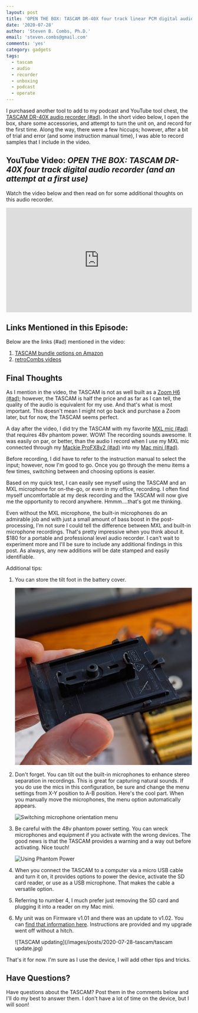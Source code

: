 ```yaml
---
layout: post
title: 'OPEN THE BOX: TASCAM DR-40X four track linear PCM digital audio recorder'
date: '2020-07-28'
author: 'Steven B. Combs, Ph.D.'
email: 'steven.combs@gmail.com'
comments: 'yes'
category: gadgets
tags:
  - tascam
  - audio
  - recorder
  - unboxing
  - podcast
  - operate
---
```


I purchased another tool to add to my podcast and YouTube tool chest, the [TASCAM DR-40X audio recorder (#ad)](https://amzn.to/3jIDVE9). In the short video below, I open the box, share some accessories, and attempt to turn the unit on, and record for the first time. Along the way, there were a few hiccups; however, after a bit of trial and error (and some instruction manual time), I was able to record samples that I include in the video.

## YouTube Video: _OPEN THE BOX: TASCAM DR-40X four track digital audio recorder (and an attempt at a first use)_

Watch the video below and then read on for some additional thoughts on this audio recorder.

<div style="position:relative;padding-top:56.25%;"><p><iframe src="https://www.youtube.com/embed/f1XHL74R8q4" frameborder="0" allowfullscreen="true" mozallowfullscreen="true" webkitallowfullscreen="true" style="position:absolute;top:0;left:0;width:100%;height:100%;"></iframe></p></div>

## Links Mentioned in this Episode:

Below are the links (#ad) mentioned in the video:

1. [TASCAM bundle options on Amazon](https://amzn.to/3jIDVE9)
2. [retroCombs videos](https://www.youtube.com/playlist?list=PLRVBh2hjFTolfr0_s80Z_Z5bawxWkfRRW)

## Final Thoughts

As I mention in the video, the TASCAM is not as well built as a [Zoom H6  (#ad)](https://amzn.to/30ULAqp); however, the TASCAM is half the price and as far as I can tell, the quality of the audio is equivalent for my use. And that's what is most important. This doesn't mean I might not go back and purchase a Zoom later, but for now, the TASCAM seems perfect.

A day after the video, I did try the TASCAM with my favorite [MXL mic  (#ad)](https://amzn.to/2X6a1QD) that requires 48v phantom power. WOW! The recording sounds awesome. It was easily on par, or better, than the audio I record when I use my MXL mic connected through my [Mackie ProFX8v2  (#ad)](https://amzn.to/2X1bA2c) into my [Mac mini (#ad)](https://amzn.to/39BacZ7).

Before recording, I did have to refer to the instruction manual to select the input; however, now I'm good to go. Once you go through the menu items a few times, switching between and choosing options is easier.

Based on my quick test, I can easily see myself using the TASCAM and an MXL microphone for on-the-go, or even in my office, recording. I often find myself uncomfortable at my desk recording and the TASCAM will now give me the opportunity to record anywhere. Hmmm....that's got me thinking.

Even without the MXL microphone, the built-in microphones do an admirable job and with just a small amount of bass boost in the post-processing, I'm not sure I could tell the difference between MXL and built-in microphone recordings. That's pretty impressive when you think about it. $180 for a portable and professional level audio recorder. I can't wait to experiment more and I'll be sure to include any additional findings in this post. As always, any new additions will be date stamped and easily identifiable.

Additional tips:

1. You can store the tilt foot in the battery cover.

    ![Tilt foot storage](/images/posts/2020-07-28-tascam/tiltfoot.jpg)

2. Don't forget. You can tilt out the built-in microphones to enhance stereo separation in recordings. This is great for capturing natural sounds. If you do use the mics in this configuration, be sure and change the menu settings from X-Y position to A-B position. Here's the cool part. When you manually move the microphones, the menu option automatically appears.

    ![Switching microphone orientation menu](/images/posts/2020-07-28-tascam/mic-menu.gif)

3. Be careful with the 48v phantom power setting. You can wreck microphones and equipment if you activate with the wrong devices. The good news is that the TASCAM provides a warning and a way out before activating. Nice touch!

    ![Using Phantom Power](/images/posts/2020-07-28-tascam/phantom.jpg)

4. When you connect the TASCAM to a computer via a micro USB cable and turn it on, it provides options to power the device, activate the SD card reader, or use as a USB microphone. That makes the cable a versatile option.
5. Referring to number 4, I much prefer just removing the SD card and plugging it into a reader on my Mac mini.
6. My unit was on Firmware v1.01 and there was an update to v1.02. You can [find that information here](https://tascam.com/us/product/dr-40x/download). Instructions are provided and my upgrade went off without a hitch.

    ![TASCAM updating](/images/posts/2020-07-28-tascam/tascam update.jpg)

That's it for now. I'm sure as I use the device, I will add other tips and tricks.

## Have Questions?

Have questions about the TASCAM? Post them in the comments below and I'll do my best to answer them. I don't have a lot of time on the device, but I will soon!
